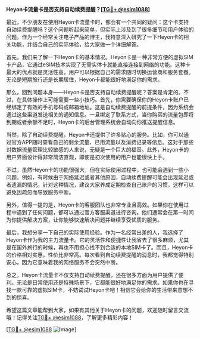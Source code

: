 **Heyon卡流量卡是否支持自动续费提醒？[[TG💪+ @esim1088](https://t.me/s/esim1088)]**

最近，不少朋友在使用Heyon卡流量卡时，都会有一个共同的疑问：这个卡支持自动续费提醒吗？这个问题听起来简单，但实际上涉及到了很多细节和用户体验的问题。作为一个经常关注电子产品的博主，我特意深入研究了一下Heyon卡的相关功能，并结合自己的实际体验，给大家做一个详细解答。

首先，我们来了解一下Heyon卡的基本情况。Heyon卡是一种非常方便的虚拟SIM卡产品，它通过eSIM技术实现了无需实体卡就能直接连接到网络的功能。这种卡最大的优点就是灵活性高，用户可以根据自己的需求随时切换运营商和服务套餐。无论是短期旅行还是长期居住，Heyon卡都能很好地满足你的需求。

那么，回到问题本身——Heyon卡是否支持自动续费提醒呢？答案是肯定的。不过，在具体操作上可能需要一些小技巧。首先，你需要确保你的Heyon卡账户已经绑定了有效的手机号码或邮箱地址。这是自动续费提醒的前提条件，因为系统会通过这些渠道发送相关的通知信息。一旦绑定了联系方式，当你购买的流量包即将到期或者余额不足时，Heyon卡的后台管理系统会自动向你推送提醒信息。

当然，除了自动续费提醒，Heyon卡还提供了许多贴心的服务。比如，你可以通过官方APP随时查看自己的剩余流量、已用流量以及消费记录等信息。这对于那些对数据流量管理比较敏感的人来说，无疑是一个巨大的福音。此外，Heyon卡的用户界面设计得非常简洁直观，即使是初次使用的用户也能很快上手。

不过，虽然Heyon卡的功能很强大，但在实际使用过程中，也可能会遇到一些小问题。例如，有时候由于网络延迟或者其他原因，自动续费提醒可能会出现延迟或者遗漏的情况。针对这种情况，建议大家养成定期检查自己账户的习惯，这样可以避免因疏忽而导致服务中断。

另外，值得一提的是，Heyon卡的客服团队也非常专业且高效。如果你在使用过程中遇到了任何问题，都可以通过官方客服渠道进行咨询。他们通常会在第一时间为你提供解决方案，让你能够快速解决问题并继续享受优质的服务。

最后，我想分享一下自己的实际使用经验。作为一名经常出差的人，我选择了Heyon卡作为我的主力流量卡。它的灵活性和便捷性让我省去了很多麻烦，尤其是在国外旅行的时候，再也不用担心找不到合适的本地SIM卡了。而且，Heyon卡的价格相对实惠，性价比非常高。每次看到自动续费提醒的消息时，我都觉得特别安心，因为它意味着我的网络服务不会突然中断。

总之，Heyon卡流量卡不仅支持自动续费提醒，还在很多方面为用户提供了便利。无论是日常使用还是特殊场景下，它都能很好地满足你的需求。如果你也在寻找一款可靠的虚拟SIM卡，不妨试试Heyon卡吧！相信它会给你的生活带来意想不到的惊喜。

希望这篇文章能帮到大家，如果有其他关于Heyon卡的问题，欢迎随时留言交流哦！记得关注[TG💪+ @esim1088](https://t.me/s/esim1088)，了解更多精彩内容！

[[TG💪+ @esim1088](https://t.me/s/esim1088) ![Image](https://i.postimg.cc/4NQfJmqS/Snipaste-2025-05-13-00-14-12.png)]